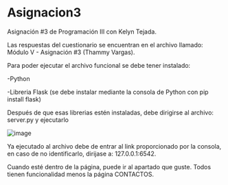 # Asignacion3
Asignación #3 de Programación III con Kelyn Tejada.

Las respuestas del cuestionario se encuentran en el archivo llamado: Módulo V - Asignación #3 (Thammy Vargas).

Para poder ejecutar el archivo funcional se debe tener instalado:

-Python

-Libreria Flask (se debe instalar mediante la consola de Python con pip install flask)

Después de que esas librerias estén instaladas, debe dirigirse al archivo: server.py y ejecutarlo

![image](https://user-images.githubusercontent.com/107286057/229257187-013c0b1e-632a-4891-a6ed-21d5840a8b3f.png)

Ya ejecutado al archivo debe de entrar al link proporcionado por la consola, en caso de no identificarlo, dirijase a: 127.0.0.1:6542.

Cuando esté dentro de la página, puede ir al apartado que guste. Todos tienen funcionalidad menos la página CONTACTOS.


